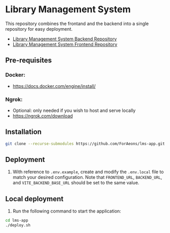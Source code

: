 # Library Management System

This repository combines the frontand and the backend into a single repository for easy deployment.

- [Library Management System Backend Repository](https://github.com/ForAeons/lms-backend)
- [Library Management System Frontend Repository](https://github.com/ForAeons/lms-frontend-v2)

## Pre-requisites

### Docker:

- https://docs.docker.com/engine/install/

### Ngrok:

- Optional: only needed if you wish to host and serve locally
- https://ngrok.com/download

## Installation

```bash
git clone --recurse-submodules https://github.com/ForAeons/lms-app.git
```

## Deployment

1. With reference to `.env.example`, create and modify the `.env.local` file to match your desired configuration. Note that `FRONTEND_URL`, `BACKEND_URL`, and `VITE_BACKEND_BASE_URL` should be set to the same value.

## Local deployment

1. Run the following command to start the application:

```bash
cd lms-app
./deploy.sh
```
